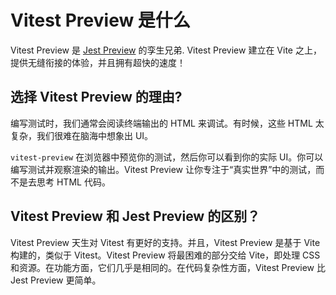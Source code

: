 # Vitest Preview 是什么

Vitest Preview 是 [Jest Preview](https://github.com/nvh95/jest-preview) 的孪生兄弟. Vitest Preview 建立在 Vite 之上，提供无缝衔接的体验，并且拥有超快的速度！

## 选择 Vitest Preview 的理由?

编写测试时，我们通常会阅读终端输出的 HTML 来调试。有时候，这些 HTML 太复杂，我们很难在脑海中想象出 UI。

`vitest-preview` 在浏览器中预览你的测试，然后你可以看到你的实际 UI。你可以编写测试并观察渲染的输出。Vitest Preview 让你专注于“真实世界”中的测试，而不是去思考 HTML 代码。

## Vitest Preview 和 Jest Preview 的区别？

Vitest Preview 天生对 Vitest 有更好的支持。并且，Vitest Preview 是基于 Vite 构建的，类似于 Vitest。Vitest Preview 将最困难的部分交给 Vite，即处理 CSS 和资源。在功能方面，它们几乎是相同的。在代码复杂性方面，Vitest Preview 比 Jest Preview 更简单。

